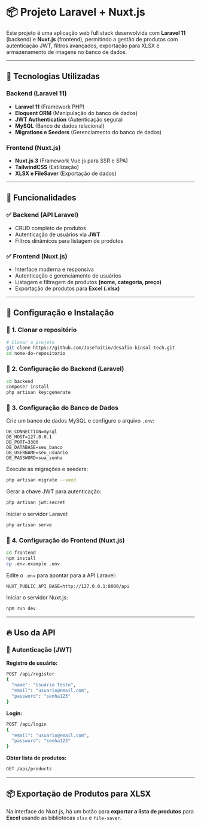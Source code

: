 # 📦 Projeto Laravel + Nuxt.js

Este projeto é uma aplicação web full stack desenvolvida com **Laravel 11** (backend) e **Nuxt.js** (frontend), permitindo a gestão de produtos com autenticação JWT, filtros avançados, exportação para XLSX e armazenamento de imagens no banco de dados.

---

## 🚀 Tecnologias Utilizadas

### Backend (Laravel 11)
- **Laravel 11** (Framework PHP)
- **Eloquent ORM** (Manipulação do banco de dados)
- **JWT Authentication** (Autenticação segura)
- **MySQL** (Banco de dados relacional)
- **Migrations e Seeders** (Gerenciamento do banco de dados)

### Frontend (Nuxt.js)
- **Nuxt.js 3** (Framework Vue.js para SSR e SPA)
- **TailwindCSS** (Estilização)
- **XLSX e FileSaver** (Exportação de dados)

---

## 📌 Funcionalidades

### ✅ Backend (API Laravel)
- CRUD completo de produtos
- Autenticação de usuários via **JWT**
- Filtros dinâmicos para listagem de produtos

### ✅ Frontend (Nuxt.js)
- Interface moderna e responsiva
- Autenticação e gerenciamento de usuários
- Listagem e filtragem de produtos **(nome, categoria, preço)**
- Exportação de produtos para **Excel (.xlsx)**

---

## 🔧 Configuração e Instalação

### 📌 **1. Clonar o repositório**
```bash
# Clonar o projeto
git clone https://github.com/JoseToitio/desafio-kinsol-tech.git
cd nome-do-repositorio
```

### 📌 **2. Configuração do Backend (Laravel)**
```bash
cd backend
composer install
php artisan key:generate
```

### 📌 **3. Configuração do Banco de Dados**
Crie um banco de dados MySQL e configure o arquivo `.env`:

```env
DB_CONNECTION=mysql
DB_HOST=127.0.0.1
DB_PORT=3306
DB_DATABASE=seu_banco
DB_USERNAME=seu_usuario
DB_PASSWORD=sua_senha
```

Execute as migrações e seeders:
```bash
php artisan migrate --seed
```

Gerar a chave JWT para autenticação:
```bash
php artisan jwt:secret
```

Iniciar o servidor Laravel:
```bash
php artisan serve
```

### 📌 **4. Configuração do Frontend (Nuxt.js)**
```bash
cd frontend
npm install
cp .env.example .env
```

Edite o `.env` para apontar para a API Laravel:
```env
NUXT_PUBLIC_API_BASE=http://127.0.0.1:8000/api
```

Iniciar o servidor Nuxt.js:
```bash
npm run dev
```

---

## 🔥 Uso da API

### 📌 **Autenticação (JWT)**
**Registro de usuário:**
```bash
POST /api/register
{
  "name": "Usuário Teste",
  "email": "usuario@email.com",
  "password": "senha123"
}
```

**Login:**
```bash
POST /api/login
{
  "email": "usuario@email.com",
  "password": "senha123"
}
```

**Obter lista de produtos:**
```bash
GET /api/products
```

---

## 📦 Exportação de Produtos para XLSX

Na interface do Nuxt.js, há um botão para **exportar a lista de produtos** para **Excel** usando as bibliotecas `xlsx` e `file-saver`.


